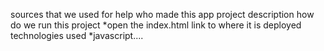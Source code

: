 sources that we used for help
who made this app
project description
how do we run this project
*open the index.html
link to where it is deployed
technologies used
*javascript....